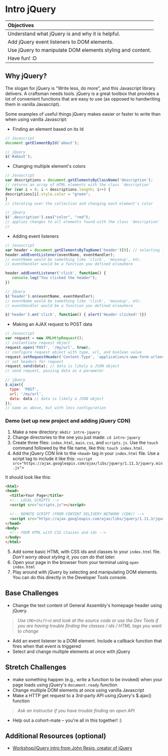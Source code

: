 # Intro jQuery

| Objectives |
| :--- |
| Understand what jQuery is and why it is helpful. |
| Add jQuery event listeners to DOM elements. |
| Use jQuery to manipulate DOM elements styling and content. |
| Have fun! :D |

## Why jQuery?

The slogan for jQuery is "Write less, do more", and this Javascript library delivers. A craftsman needs tools. jQuery is a great toolbox that provides a lot of convenient functions that are easy to use (as opposed to handwriting them in vanilla Javascript).

Some examples of useful things jQuery makes easier or faster to write than when using vanilla Javascript:

- Finding an element based on its Id

```javascript
// Javascript
document.getElementById('about');
```
```javascript
// jQuery
$('#about');
```

- Changing multiple element's colors

```javascript
// Javascript
var descriptions = document.getElementsByClassName('description');
// returns an array of HTML elements with the class 'description'
for (var i = 0; i < descriptions.length; i++) {
descriptions[i].style.color = "green";
}
// iterating over the collection and changing each element's color
```

```javascript
// jQuery
$('.description').css("color", "red");
// applies changes to all elements found with the class 'description'
//
```

- Adding event listeners

```javascript
// Javascript
var header = document.getElementsByTagName('header')[0]; // selecting first element because getElementByTagName returns an array
header.addEventListener(eventName, eventHandler);
// eventName would be something like 'click', 'mouseup', etc.
// eventHandler would be a function you defined elsewhere

header.addEventListener('click', function() {
   console.log("You clicked the header");
})
```

```javascript
// jQuery
$('header').on(eventName, eventHandler);
// eventName would be something like 'click', 'mouseup', etc.
// eventHandler would be a function you defined elsewhere

$('header').on('click', function() { alert('Header clicked!')})
```

- Making an AJAX request to POST data

```javascript
// Javascript
var request = new XMLHttpRequest();
// instantiate request object
request.open('POST', '/my/url', true);
// configure request object with type, url, and boolean value
request.setRequestHeader('Content-Type', 'application/x-www-form-urlencoded; charset=UTF-8');
// set headers for request
request.send(data); // data is likely a JSON object
// send request, passing data as a parameter
```

```javascript
// jQuery
$.ajax({
  type: 'POST',
  url: '/my/url',
  data: data // data is likely a JSON object
});
// Same as above, but with less configuration
```



### Demo (set up new project and adding jQuery CDN)

1. Make a new directory: ```mkdir intro-jquery```
2. Change directories to the one you just made: ```cd intro-jquery```
3. Create three files: ```index.html```, ```main.css```, and ```scripts.js```. Use the ```touch``` command followed by the file name, like this: ```touch index.html```.
4. Add the jQuery CDN link to the ```<head>``` tag in your ```index.html``` file. Use a script tag to include it like this:
```<script src="https://ajax.googleapis.com/ajax/libs/jquery/1.11.3/jquery.min.js">```

It should look like this:

```html
<html>
<head>
  <title>Your Page</title>
  <!-- LOCAL SCRIPTS -->
  <script src="scripts.js"></script>

  <!-- REMOTE SCRIPT (FROM CONTENT DELIVERY NETWORK (CDN)) -->
  <script src="https://ajax.googleapis.com/ajax/libs/jquery/1.11.3/jquery.min.js"></script>
</head>
<body>
  <!-- YOUR HTML with CSS classes and ids -->
</body>
</html>
```

5. Add some basic HTML with CSS ids and classes to your ```index.html``` file. *Don't worry about styling it, you can do that later.*
6. Open your page in the browser from your terminal using ```open index.html```
7. Play around with jQuery by selecting and manipulating DOM elements. You can do this directly in the Developer Tools console.

## Base Challenges

- Change the text content of General Assembly's homepage header using jQuery.
> *Use ```CMD+Shift+U``` and look at the source code or use the Dev Tools if you are having trouble finding the classes / ids / HTML tags you want to change*
- Add an event listener to a DOM element. Include a callback function that fires when that event is triggered
- Select and change multiple elements at once with jQuery

## Stretch Challenges
- make something happen (e.g., write a function to be invoked) when your page loads using jQuery's ```document.ready``` function
- Change multiple DOM elements at once using vanilla Javascript
- Make a HTTP get request to a 3rd-party API using jQuery's $.ajax() function
> *Ask an instructor if you have trouble finding an open API*
- Help out a cohort-mate – you're all in this together! :)

## Additional Resources (optional)
- [Workshop/jQuery intro from John Resig, creator of jQuery](http://ejohn.org/apps/workshop/intro/)
